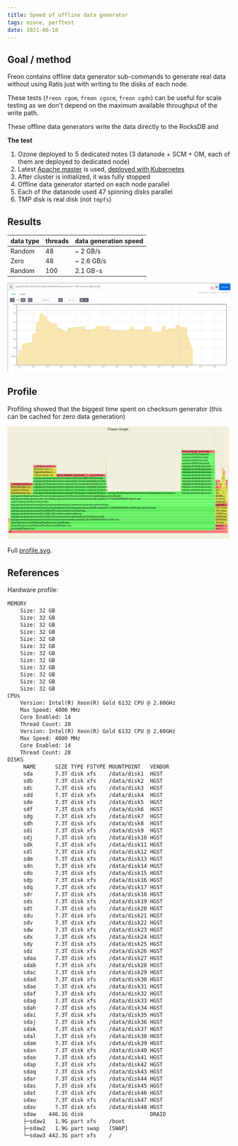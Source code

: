 ```yaml
---
title: Speed of offline data generator
tags: ozone, perftest
date: 2021-06-10
---
```


## Goal / method

Freon contains offline data generator sub-commands to generate real data without using Ratis just with writing to the disks of each node.

These tests (`freon cgom`, `freon cgscm`, `freon cgdn`) can be useful for scale testing as we don't depend on the maximum available throughput of the write path.

These offline data generators write the data directly to the RocksDB and

**The test**

 1. Ozone deployed to 5 dedicated notes (3 datanode + SCM + OM, each of them are deployed to dedicated node)
 2. Latest [Apache master](https://github.com/apache/ozone/commit/159fb248aeb5c0757519a801d4180e22ef76e911) is used, [deployed with Kubernetes](./cluster)
 3. After cluster is initialized, it was fully stopped
 4. Offline data generator started on each node parallel
 5. Each of the datanode used 47 spinning disks parallel
 6. TMP disk is real disk (not `tmpfs`)
   
## Results

| data type | threads | data generation speed 
|---|---|---|
| Random | 48 | ~ 2 GB/s | 
| Zero | 48 | ~ 2.6 GB/s |
| Random | 100 | 2.1 GB-s 

![Random](./random.png)

## Profile

Profiling showed that the biggest time spent on checksum generator (this can be cached for zero data generation)

![profile](./profile.png)

Full [profile.svg](./profile.svg).

## References

Hardware profile:

```
MEMORY
	Size: 32 GB
	Size: 32 GB
	Size: 32 GB
	Size: 32 GB
	Size: 32 GB
	Size: 32 GB
	Size: 32 GB
	Size: 32 GB
	Size: 32 GB
	Size: 32 GB
	Size: 32 GB
	Size: 32 GB
CPUs
	Version: Intel(R) Xeon(R) Gold 6132 CPU @ 2.60GHz
	Max Speed: 4000 MHz
	Core Enabled: 14
	Thread Count: 28
	Version: Intel(R) Xeon(R) Gold 6132 CPU @ 2.60GHz
	Max Speed: 4000 MHz
	Core Enabled: 14
	Thread Count: 28
DISKS
     NAME      SIZE TYPE FSTYPE MOUNTPOINT   VENDOR   
     sda       7.3T disk xfs    /data/disk1  HGST      
     sdb       7.3T disk xfs    /data/disk2  HGST      
     sdc       7.3T disk xfs    /data/disk3  HGST      
     sdd       7.3T disk xfs    /data/disk4  HGST      
     sde       7.3T disk xfs    /data/disk5  HGST      
     sdf       7.3T disk xfs    /data/disk6  HGST      
     sdg       7.3T disk xfs    /data/disk7  HGST      
     sdh       7.3T disk xfs    /data/disk8  HGST      
     sdi       7.3T disk xfs    /data/disk9  HGST      
     sdj       7.3T disk xfs    /data/disk10 HGST      
     sdk       7.3T disk xfs    /data/disk11 HGST      
     sdl       7.3T disk xfs    /data/disk12 HGST      
     sdm       7.3T disk xfs    /data/disk13 HGST      
     sdn       7.3T disk xfs    /data/disk14 HGST      
     sdo       7.3T disk xfs    /data/disk15 HGST      
     sdp       7.3T disk xfs    /data/disk16 HGST      
     sdq       7.3T disk xfs    /data/disk17 HGST      
     sdr       7.3T disk xfs    /data/disk18 HGST      
     sds       7.3T disk xfs    /data/disk19 HGST      
     sdt       7.3T disk xfs    /data/disk20 HGST      
     sdu       7.3T disk xfs    /data/disk21 HGST      
     sdv       7.3T disk xfs    /data/disk22 HGST      
     sdw       7.3T disk xfs    /data/disk23 HGST      
     sdx       7.3T disk xfs    /data/disk24 HGST      
     sdy       7.3T disk xfs    /data/disk25 HGST      
     sdz       7.3T disk xfs    /data/disk26 HGST      
     sdaa      7.3T disk xfs    /data/disk27 HGST      
     sdab      7.3T disk xfs    /data/disk28 HGST      
     sdac      7.3T disk xfs    /data/disk29 HGST      
     sdad      7.3T disk xfs    /data/disk30 HGST      
     sdae      7.3T disk xfs    /data/disk31 HGST      
     sdaf      7.3T disk xfs    /data/disk32 HGST      
     sdag      7.3T disk xfs    /data/disk33 HGST      
     sdah      7.3T disk xfs    /data/disk34 HGST      
     sdai      7.3T disk xfs    /data/disk35 HGST      
     sdaj      7.3T disk xfs    /data/disk36 HGST      
     sdak      7.3T disk xfs    /data/disk37 HGST      
     sdal      7.3T disk xfs    /data/disk38 HGST      
     sdam      7.3T disk xfs    /data/disk39 HGST      
     sdan      7.3T disk xfs    /data/disk40 HGST      
     sdao      7.3T disk xfs    /data/disk41 HGST      
     sdap      7.3T disk xfs    /data/disk42 HGST      
     sdaq      7.3T disk xfs    /data/disk43 HGST      
     sdar      7.3T disk xfs    /data/disk44 HGST      
     sdas      7.3T disk xfs    /data/disk45 HGST      
     sdat      7.3T disk xfs    /data/disk46 HGST      
     sdau      7.3T disk xfs    /data/disk47 HGST      
     sdav      7.3T disk xfs    /data/disk48 HGST      
     sdaw    446.1G disk                     DRAID
     ├─sdaw1   1.9G part xfs    /boot                 
     ├─sdaw2   1.9G part swap   [SWAP]                
     └─sdaw3 442.3G part xfs    /
```
